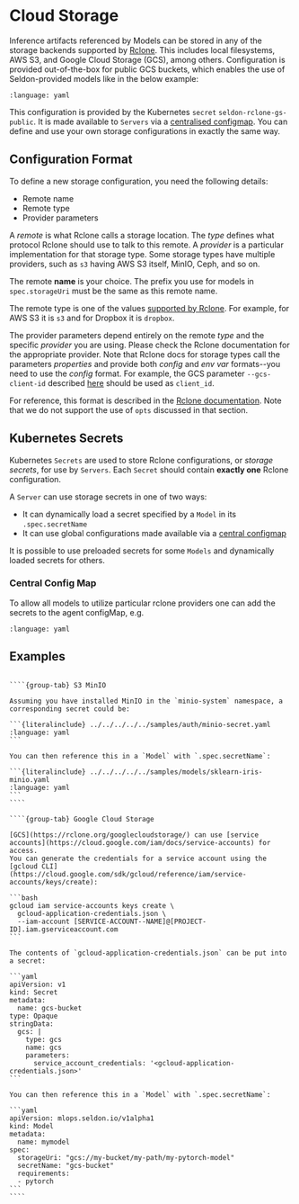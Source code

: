 # Cloud Storage

Inference artifacts referenced by Models can be stored in any of the storage backends supported by [Rclone](https://rclone.org/).
This includes local filesystems, AWS S3, and Google Cloud Storage (GCS), among others.
Configuration is provided out-of-the-box for public GCS buckets, which enables the use of Seldon-provided models like in the below example:

```{literalinclude} ../../../../../samples/models/sklearn-iris-gs.yaml 
:language: yaml
```

This configuration is provided by the Kubernetes `secret` `seldon-rclone-gs-public`.
It is made available to `Servers` via a [centralised configmap](#central-config-map).
You can define and use your own storage configurations in exactly the same way.

## Configuration Format

To define a new storage configuration, you need the following details:
* Remote name
* Remote type
* Provider parameters

A _remote_ is what Rclone calls a storage location.
The _type_ defines what protocol Rclone should use to talk to this remote.
A _provider_ is a particular implementation for that storage type.
Some storage types have multiple providers, such as `s3` having AWS S3 itself, MinIO, Ceph, and so on.

The remote **name** is your choice.
The prefix you use for models in `spec.storageUri` must be the same as this remote name.

The remote type is one of the values [supported by Rclone](https://rclone.org/docs/).
For example, for AWS S3 it is `s3` and for Dropbox it is `dropbox`.

The provider parameters depend entirely on the remote _type_ and the specific _provider_ you are using.
Please check the Rclone documentation for the appropriate provider.
Note that Rclone docs for storage types call the parameters _properties_ and provide both _config_ and _env var_ formats--you need to use the _config_ format.
For example, the GCS parameter `--gcs-client-id` described [here](https://rclone.org/googlecloudstorage/#gcs-client-id) should be used as `client_id`.

For reference, this format is described in the [Rclone documentation](https://rclone.org/rc/#config-create).
Note that we do not support the use of `opts` discussed in that section.

## Kubernetes Secrets

Kubernetes `Secrets` are used to store Rclone configurations, or _storage secrets_, for use by `Servers`.
Each `Secret` should contain **exactly one** Rclone configuration.

A `Server` can use storage secrets in one of two ways:
* It can dynamically load a secret specified by a `Model` in its `.spec.secretName`
* It can use global configurations made available via a [central configmap](#central-config-map)

It is possible to use preloaded secrets for some `Models` and dynamically loaded secrets for others.
 
### Central Config Map

To allow all models to utilize particular rclone providers one can add the secrets to the agent configMap, e.g.

```{literalinclude} ../../../../../samples/auth/agent.yaml
:language: yaml
```

## Examples

`````{tabs}

````{group-tab} S3 MinIO

Assuming you have installed MinIO in the `minio-system` namespace, a corresponding secret could be:

```{literalinclude} ../../../../../samples/auth/minio-secret.yaml
:language: yaml
```

You can then reference this in a `Model` with `.spec.secretName`:

```{literalinclude} ../../../../../samples/models/sklearn-iris-minio.yaml
:language: yaml
```
````

````{group-tab} Google Cloud Storage

[GCS](https://rclone.org/googlecloudstorage/) can use [service accounts](https://cloud.google.com/iam/docs/service-accounts) for access.
You can generate the credentials for a service account using the [gcloud CLI](https://cloud.google.com/sdk/gcloud/reference/iam/service-accounts/keys/create):

```bash
gcloud iam service-accounts keys create \
  gcloud-application-credentials.json \
  --iam-account [SERVICE-ACCOUNT--NAME]@[PROJECT-ID].iam.gserviceaccount.com
```

The contents of `gcloud-application-credentials.json` can be put into a secret:

```yaml
apiVersion: v1
kind: Secret
metadata:
  name: gcs-bucket
type: Opaque
stringData:
  gcs: |
    type: gcs
    name: gcs
    parameters:
      service_account_credentials: '<gcloud-application-credentials.json>'
```

You can then reference this in a `Model` with `.spec.secretName`:

```yaml
apiVersion: mlops.seldon.io/v1alpha1
kind: Model
metadata:
  name: mymodel
spec:
  storageUri: "gcs://my-bucket/my-path/my-pytorch-model"
  secretName: "gcs-bucket"
  requirements:
  - pytorch
```
````
`````
